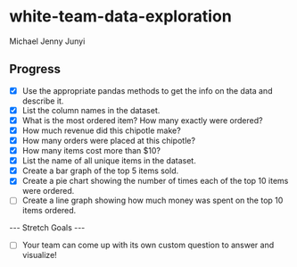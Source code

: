 # white-team-data-exploration
Michael
Jenny
Junyi

## Progress

- [x] Use the appropriate pandas methods to get the info on the data and describe it.
- [x] List the column names in the dataset.
- [x] What is the most ordered item? How many exactly were ordered?
- [x] How much revenue did this chipotle make?
- [x] How many orders were placed at this chipotle?
- [x] How many items cost more than $10?
- [x] List the name of all unique items in the dataset.
- [x] Create a bar graph of the top 5 items sold.
- [x] Create a pie chart showing the number of times each of the top 10 items were ordered.
- [ ] Create a line graph showing how much money was spent on the top 10 items ordered.

--- Stretch Goals ---

- [ ] Your team can come up with its own custom question to answer and visualize!

